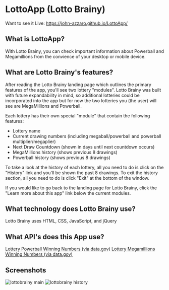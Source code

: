 # LottoApp (Lotto Brainy)
Want to see it Live: https://john-azzaro.github.io/LottoApp/

## What is LottoApp?
With Lotto Brainy, you can check important information about Powerball and Megamillions from the convience of your desktop or mobile device.

## What are Lotto Brainy's features?
After reading the Lotto Brainy landing page which outlines the primary features of the app, you'll see two lottery "modules".  Lotto Brainy was built with future expandability in mind, so additional lotteries could be incorporated into the app but for now the two lotteries you (the user) will see are MegaMillions and Powerball. 

Each lottery has their own special "module" that contain the following features:
* Lottery name 
* Current drawing numbers (including megaball/powerball and powerball multiplier/megaplier)
* Next Draw Countdown (shown in days until next countdown occurs)
* MegaMillions history (shows previous 8 drawings)
* Powerball history (shows previous 8 drawings)

To take a look at the history of each lottery, all you need to do is click on the "History" link and you'll be shown the past 8 drawings.  To exit the history section, all you need to do is click "Exit" at the bottom of the window.

If you would like to go back to the landing page for Lotto Brainy, click the "Learn more about this app" link below the current modules.

## What technology does Lotto Brainy use?
Lotto Brainy uses HTML, CSS, JavaScript, and jQuery

## What API's does this App use?
[Lottery Powerball Winning Numbers (via data.gov)](https://catalog.data.gov/dataset/lottery-powerball-winning-numbers-beginning-2010)
[Lottery Megamillions Winning Numbers (via data.gov)](https://catalog.data.gov/dataset/lottery-mega-millions-winning-numbers-beginning-2002)

## Screenshots
![lottobrainy main](https://user-images.githubusercontent.com/37447586/48018915-fdcd7300-e0e6-11e8-850e-a7ae71883a5b.png)
![lottobrainy history](https://user-images.githubusercontent.com/37447586/48018936-0f167f80-e0e7-11e8-800e-b6eea0f39034.png)




